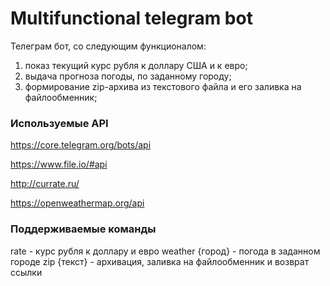 # Multifunctional telegram bot
Телеграм бот, со следующим функционалом:
1) показ текущий курс рубля к доллару США и к евро;
2) выдача прогноза погоды, по заданному городу;
3) формирование zip-архива из текстового файла и его заливка на файлообменник;

### Используемые API
https://core.telegram.org/bots/api

https://www.file.io/#api

http://currate.ru/

https://openweathermap.org/api

### Поддерживаемые команды
rate - курс рубля к доллару и евро
weather {город} - погода в заданном городе
zip {текст} - архивация, заливка на файлообменник и возврат ссылки 
